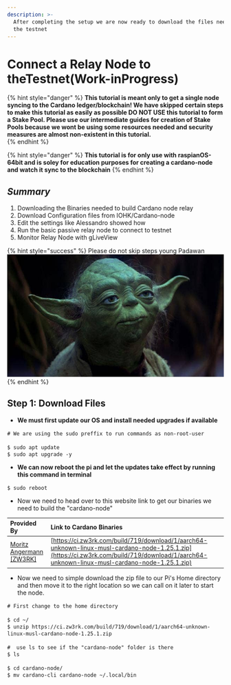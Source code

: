 ```yaml
---
description: >-
  After completing the setup we are now ready to download the files needed to
  the testnet
---
```


# Connect a Relay Node to theTestnet\(Work-inProgress\)

{% hint style="danger" %}
**This tutorial is meant only to get a single node syncing to the Cardano ledger/blockchain! We have skipped certain steps to make this tutorial as easily as possible DO NOT USE this tutorial to form a Stake Pool. Please use our intermediate guides for creation of Stake Pools because we wont be using some resources needed and security measures are almost non-existent in this tutorial.**  
{% endhint %}

{% hint style="danger" %}
 **This tutorial is for only use with raspianOS-64bit and is soley for education purposes for creating a cardano-node and watch it sync to the blockchain** 
{% endhint %}

## _Summary_ 

1. Downloading the Binaries needed to build Cardano node relay
2. Download Configuration files from IOHK/Cardano-node
3. Edit the settings like Alessandro showed how
4. Run the basic passive relay node to connect to testnet
5. Monitor Relay Node with gLiveView  

{% hint style="success" %}
Please do not skip steps young Padawan  ![](../../.gitbook/assets/download-10-.jpeg) 
{% endhint %}

## Step 1: Download Files

* **We must first update our OS and install needed upgrades if available**

```
# We are using the sudo preffix to run commands as non-root-user  

$ sudo apt update
$ sudo apt upgrade -y

```

* **We can now reboot the pi and let the updates take effect by running this command in terminal**

```text
$ sudo reboot 
```

* Now we need to head over to this website link to get our binaries we need to build the "cardano-node"

| Provided By | Link to Cardano Binaries  |
| :--- | :--- |
| [Moritz Angermann \[ZW3RK\]](https://adapools.org/pool/e2c17915148f698723cb234f3cd89e9325f40b89af9fd6e1f9d1701a) | [https://ci.zw3rk.com/build/719/download/1/aarch64-unknown-linux-musl-cardano-node-1.25.1.zip](https://ci.zw3rk.com/build/719/download/1/aarch64-unknown-linux-musl-cardano-node-1.25.1.zip) |

* Now we need to simple download the zip file to our Pi's Home directory and then move it to the right location so we can call on it later to start the node.

```text
# First change to the home directory

$ cd ~/
$ unzip https://ci.zw3rk.com/build/719/download/1/aarch64-unknown-linux-musl-cardano-node-1.25.1.zip

#  use ls to see if the "cardano-node" folder is there
$ ls

$ cd cardano-node/
$ mv cardano-cli cardano-node ~/.local/bin

```



